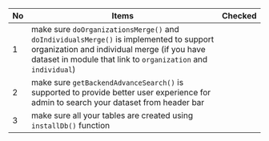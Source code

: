 | No | Items  | Checked |
| -- |--|--|
| 1 | make sure `doOrganizationsMerge()` and `doIndividualsMerge()` is implemented to support organization and individual merge (if you have dataset in module that link to `organization` and `individual`) |  |
| 2 | make sure `getBackendAdvanceSearch()` is supported to provide better user experience for admin to search your dataset from header bar | |
| 3 | make sure all your tables are created using `installDb()` function | |
